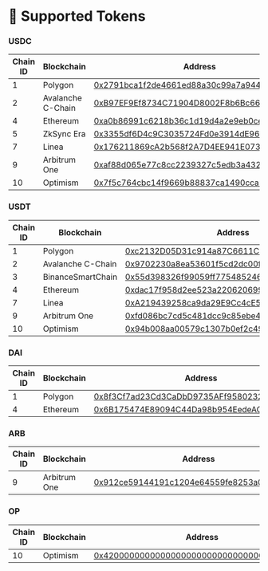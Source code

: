 # 💸 Supported Tokens

### USDC

<table data-full-width="false"><thead><tr><th width="109">Chain ID</th><th width="122">Blockchain</th><th width="235">Address</th><th width="107">Decimals</th><th>fastWithdraw</th></tr></thead><tbody><tr><td>1</td><td>Polygon</td><td><a href="https://polygonscan.com/token/0x2791bca1f2de4661ed88a30c99a7a9449aa84174">0x2791bca1f2de4661ed88a30c99a7a9449aa84174</a></td><td>6</td><td><mark style="color:green;">✓</mark>YES</td></tr><tr><td>2</td><td>Avalanche C-Chain</td><td><a href="https://snowtrace.io/token/0xB97EF9Ef8734C71904D8002F8b6Bc66Dd9c48a6E">0xB97EF9Ef8734C71904D8002F8b6Bc66Dd9c48a6E</a></td><td>6</td><td><mark style="color:green;">✓</mark>YES</td></tr><tr><td>4</td><td>Ethereum</td><td><a href="https://etherscan.io/token/0xa0b86991c6218b36c1d19d4a2e9eb0ce3606eb48">0xa0b86991c6218b36c1d19d4a2e9eb0ce3606eb48</a></td><td>6</td><td><mark style="color:green;">✓</mark>YES</td></tr><tr><td>5</td><td>ZkSync Era</td><td><a href="https://explorer.zksync.io/address/0x3355df6D4c9C3035724Fd0e3914dE96A5a83aaf4">0x3355df6D4c9C3035724Fd0e3914dE96A5a83aaf4</a></td><td>6</td><td><mark style="color:green;">✓</mark>YES</td></tr><tr><td>7</td><td>Linea</td><td><a href="https://lineascan.build/address/0x176211869ca2b568f2a7d4ee941e073a821ee1ff">0x176211869cA2b568f2A7D4EE941E073a821EE1ff</a></td><td>6</td><td><mark style="color:green;">✓</mark>YES</td></tr><tr><td>9</td><td>Arbitrum One</td><td><a href="https://arbiscan.io/token/0xaf88d065e77c8cc2239327c5edb3a432268e5831">0xaf88d065e77c8cc2239327c5edb3a432268e5831</a></td><td>6</td><td><mark style="color:green;">✓</mark>YES</td></tr><tr><td>10</td><td>Optimism</td><td><a href="https://optimistic.etherscan.io/token/0x7f5c764cbc14f9669b88837ca1490cca17c31607">0x7f5c764cbc14f9669b88837ca1490cca17c31607</a></td><td>6</td><td><mark style="color:green;">✓</mark>YES</td></tr></tbody></table>

### USDT

<table><thead><tr><th width="110">Chain ID</th><th width="122">Blockchain</th><th width="240">Address</th><th width="106">Decimals</th><th>fastWithdraw</th></tr></thead><tbody><tr><td>1</td><td>Polygon</td><td><a href="https://polygonscan.com/token/0xc2132D05D31c914a87C6611C10748AEb04B58e8F">0xc2132D05D31c914a87C6611C10748AEb04B58e8F</a></td><td>6</td><td><mark style="color:green;">✓</mark>YES</td></tr><tr><td>2</td><td>Avalanche C-Chain</td><td><a href="https://snowtrace.io/token/0x9702230a8ea53601f5cd2dc00fdbc13d4df4a8c7">0x9702230a8ea53601f5cd2dc00fdbc13d4df4a8c7</a></td><td>6</td><td><mark style="color:green;">✓</mark>YES</td></tr><tr><td>3</td><td>BinanceSmartChain</td><td><a href="https://bscscan.com/token/0x55d398326f99059ff775485246999027b3197955">0x55d398326f99059ff775485246999027b3197955</a></td><td>18</td><td></td></tr><tr><td>4</td><td>Ethereum</td><td><a href="https://etherscan.io/token/0xdac17f958d2ee523a2206206994597c13d831ec7">0xdac17f958d2ee523a2206206994597c13d831ec7</a></td><td>6</td><td><mark style="color:green;">✓</mark>YES</td></tr><tr><td>7</td><td>Linea</td><td><a href="https://lineascan.build/address/0xa219439258ca9da29e9cc4ce5596924745e12b93">0xA219439258ca9da29E9Cc4cE5596924745e12B93</a></td><td>6</td><td><mark style="color:green;">✓</mark>YES</td></tr><tr><td>9</td><td>Arbitrum One</td><td><a href="https://arbiscan.io/token/0xfd086bc7cd5c481dcc9c85ebe478a1c0b69fcbb9">0xfd086bc7cd5c481dcc9c85ebe478a1c0b69fcbb9</a></td><td>6</td><td><mark style="color:green;">✓</mark>YES</td></tr><tr><td>10</td><td>Optimism</td><td><a href="https://optimistic.etherscan.io/token/0x94b008aa00579c1307b0ef2c499ad98a8ce58e58">0x94b008aa00579c1307b0ef2c499ad98a8ce58e58</a></td><td>6</td><td><mark style="color:green;">✓</mark>YES</td></tr></tbody></table>

### DAI

<table><thead><tr><th width="111">Chain ID</th><th width="117">Blockchain</th><th width="244">Address</th><th width="103">Decimals</th><th>fastWithdraw</th></tr></thead><tbody><tr><td>1</td><td>Polygon</td><td><a href="https://polygonscan.com/token/0x8f3cf7ad23cd3cadbd9735aff958023239c6a063">0x8f3Cf7ad23Cd3CaDbD9735AFf958023239c6A063</a></td><td>18</td><td><mark style="color:green;">✓</mark>YES</td></tr><tr><td>4</td><td>Ethereum</td><td><a href="https://etherscan.io/token/0x6b175474e89094c44da98b954eedeac495271d0f">0x6B175474E89094C44Da98b954EedeAC495271d0F</a></td><td>18</td><td><mark style="color:green;">✓</mark>YES</td></tr></tbody></table>

### ARB

<table><thead><tr><th width="110">Chain ID</th><th width="119">Blockchain</th><th width="243">Address</th><th width="102">Decimals</th><th>fastWithdraw</th></tr></thead><tbody><tr><td>9</td><td>Arbitrum One</td><td><a href="https://arbiscan.io/token/0x912CE59144191C1204E64559FE8253a0e49E6548">0x912ce59144191c1204e64559fe8253a0e49e6548</a></td><td>18</td><td><mark style="color:green;">✓</mark>YES</td></tr></tbody></table>

### OP

<table><thead><tr><th width="110">Chain ID</th><th width="115">Blockchain</th><th width="246">Address</th><th width="101">Decimals</th><th>fastWithdraw</th></tr></thead><tbody><tr><td>10</td><td>Optimism</td><td><a href="https://optimistic.etherscan.io/address/0x4200000000000000000000000000000000000042">0x4200000000000000000000000000000000000042</a></td><td>18</td><td><mark style="color:green;">✓</mark>YES</td></tr></tbody></table>

